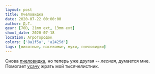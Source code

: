 ```yaml
---
layout: post
title: Пчеловидка
date: 2020-07-22 00:00:00
author: Д.Г.
gear: [70D, 21mm ext, 13mm ext]
shoot_date: 2020-07-18
location: Агрогородок
colors: ['8a1f5a', 'a2425d']
tags: [животные, насекомые, мухи, пчеловидки]
---
```

Снова [пчеловидка](https://www.dxfoto.ru/2020/07/18.html), но теперь уже другая -- _лесная_, думается мне. Помогает [усачу](https://www.dxfoto.ru/2020/07/21.html) жрать мой тысячелистник.
